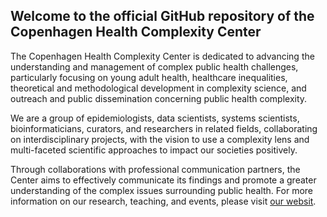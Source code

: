 ## Welcome to the official GitHub repository of the Copenhagen Health Complexity Center 

The Copenhagen Health Complexity Center is dedicated to advancing the understanding and management of complex public health challenges, particularly focusing on young adult health, healthcare inequalities, theoretical and methodological development in complexity science, and outreach and public dissemination concerning public health complexity.

We are a group of epidemiologists, data scientists, systems scientists, bioinformaticians, curators, and researchers in related fields, collaborating on interdisciplinary projects, with the vision to use a complexity lens and multi-faceted scientific approaches to impact our societies positively.

Through collaborations with professional communication partners, the Center aims to effectively communicate its findings and promote a greater understanding of the complex issues surrounding public health. For more information on our research, teaching, and events, please visit [our websit](healthcomplex.dk).
<!--

**Here are some ideas to get you started:**

🙋‍♀️ A short introduction - what is your organization all about?
🌈 Contribution guidelines - how can the community get involved?
👩‍💻 Useful resources - where can the community find your docs? Is there anything else the community should know?
🍿 Fun facts - what does your team eat for breakfast?
🧙 Remember, you can do mighty things with the power of [Markdown](https://docs.github.com/github/writing-on-github/getting-started-with-writing-and-formatting-on-github/basic-writing-and-formatting-syntax)
-->
